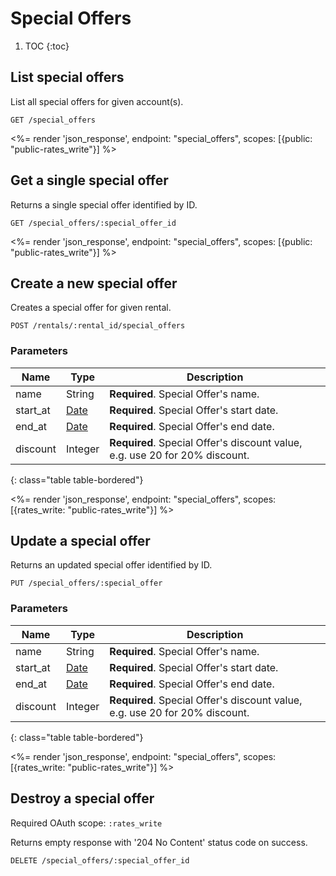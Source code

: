 # Special Offers

1. TOC
{:toc}

## List special offers

List all special offers for given account(s).

~~~
GET /special_offers
~~~

<%= render 'json_response', endpoint: "special_offers",
  scopes: [{public: "public-rates_write"}] %>

## Get a single special offer

Returns a single special offer identified by ID.

~~~
GET /special_offers/:special_offer_id
~~~

<%= render 'json_response', endpoint: "special_offers",
  scopes: [{public: "public-rates_write"}] %>

## Create a new special offer

Creates a special offer for given rental.

~~~
POST /rentals/:rental_id/special_offers
~~~

### Parameters

Name             | Type    | Description
-----------------|---------|-----------
name             | String  | **Required**. Special Offer's name.
start_at         | [Date](/reference/formats) | **Required**. Special Offer's start date.
end_at           | [Date](/reference/formats) | **Required**. Special Offer's end date.
discount         | Integer | **Required**. Special Offer's discount value, e.g. use 20 for 20% discount.
{: class="table table-bordered"}

<%= render 'json_response', endpoint: "special_offers",
  scopes: [{rates_write: "public-rates_write"}] %>

## Update a special offer

Returns an updated special offer identified by ID.

~~~
PUT /special_offers/:special_offer
~~~

### Parameters

Name             | Type    | Description
-----------------|---------|-----------
name             | String  | **Required**. Special Offer's name.
start_at         | [Date](/reference/formats) | **Required**. Special Offer's start date.
end_at           | [Date](/reference/formats) | **Required**. Special Offer's end date.
discount         | Integer | **Required**. Special Offer's discount value, e.g. use 20 for 20% discount.
{: class="table table-bordered"}

<%= render 'json_response', endpoint: "special_offers",
  scopes: [{rates_write: "public-rates_write"}] %>

## Destroy a special offer

Required OAuth scope: `:rates_write`

Returns empty response with '204 No Content' status code on success.

~~~~~~
DELETE /special_offers/:special_offer_id
~~~~~~
